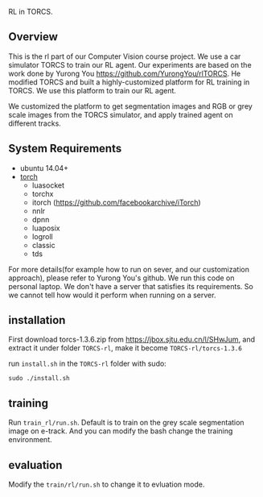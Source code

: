 RL in TORCS.

## Overview
This is the rl part of our Computer Vision course project. We use a car simulator TORCS to train our RL agent. Our experiments are based on the work done by Yurong You https://github.com/YurongYou/rlTORCS. He modified TORCS and built a highly-customized platform for RL training in TORCS. We use this platform to train our RL agent.

We customized the platform to get segmentation images and RGB or grey scale images from the TORCS simulator, and apply trained agent on different tracks.

## System Requirements

* ubuntu 14.04+
* [torch](http://torch.ch/)
	* luasocket
	* torchx
	* itorch (https://github.com/facebookarchive/iTorch)
	* nnlr
	* dpnn
	* luaposix
	* logroll
	* classic
	* tds

For more details(for example how to run on sever, and our customization approach), please refer to Yurong You's github.
We run this code on personal laptop. We don't have a server that satisfies its requirements. So we cannot tell how would it perform when running on a server.
## installation
First download torcs-1.3.6.zip from https://jbox.sjtu.edu.cn/l/SHwJum, and extract it under folder `TORCS-rl`, make it become `TORCS-rl/torcs-1.3.6`


run `install.sh` in the `TORCS-rl` folder with sudo:

	sudo ./install.sh
## training
Run `train_rl/run.sh`. Default is to train on the grey scale segmentation image on e-track. And you can modify the bash change the training environment.
## evaluation
Modify the `train/rl/run.sh` to change it to evluation mode.
